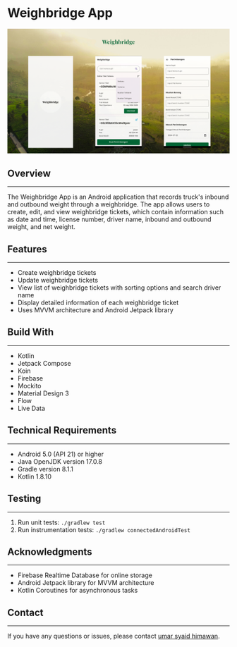 # Weighbridge App


![Header Image](screenshots/header.png)

## Overview
-----------

The Weighbridge App is an Android application that records truck's inbound and outbound weight through a weighbridge. The app allows users to create, edit, and view weighbridge tickets, which contain information such as date and time, license number, driver name, inbound and outbound weight, and net weight.

## Features
------------

* Create weighbridge tickets
* Update weighbridge tickets
* View list of weighbridge tickets with sorting options and search driver name
* Display detailed information of each weighbridge ticket
* Uses MVVM architecture and Android Jetpack library

## Build With
-------------------------
* Kotlin
* Jetpack Compose
* Koin
* Firebase
* Mockito
* Material Design 3
* Flow
* Live Data

## Technical Requirements
-------------------------

* Android 5.0 (API 21) or higher
* Java OpenJDK version 17.0.8
* Gradle version 8.1.1
* Kotlin 1.8.10

## Testing
---------

1. Run unit tests: `./gradlew test`
2. Run instrumentation tests: `./gradlew connectedAndroidTest`

## Acknowledgments
---------------

* Firebase Realtime Database for online storage
* Android Jetpack library for MVVM architecture
* Kotlin Coroutines for asynchronous tasks

## Contact
---------

If you have any questions or issues, please contact [umar syaid himawan](mailto:himawan.masyaid@gmail.com).
